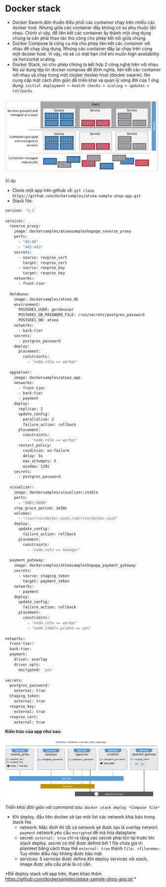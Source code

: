 # Docker stack
- Docker Swarm đơn thuần điều phối các container chạy trên nhiều các docker host. Nhưng giữa các container đấy không có sự phụ thuộc lẫn nhau. Chính vì vậy, để liên kết các container ấy thành một ứng dụng chúng ta cần phải thao tác thủ công cho phép kết nối giữa chúng.
- Docker Compose là công cụ mà cho phép liên kết các container với nhau để chạy ứng dụng. Nhưng các container đấy lại chạy trên cùng một docker host. Vì vậy, nó sẽ có mặt hạn chế khi muốn high availability và horizontal scaling.
- Docker Stack, nó cho phép chúng ta kết hợp 2 công nghệ trên với nhau. Nó sử dụng tệp tin docker compose để định nghĩa, liên kết các container với nhau và chạy trong một cluster docker host (docker swarm). Nó cung cấp một cách đơn giản để triển khai và quản lý vòng đời của 1 ứng dụng: `initial deployment > health checks > scaling > updates > rollbacks`


![docker-stack1](../image/docker-stack1.PNG)

*Ví dụ*
- Clone một app trên github về: `git clone https://github.com/dockersamples/atsea-sample-shop-app.git`
- Stack file:

```sh
version: "3.2"

services:
  reverse_proxy:
    image: dockersamples/atseasampleshopapp_reverse_proxy
    ports:
      - "80:80"
      - "443:443"
    secrets:
      - source: revprox_cert
        target: revprox_cert
      - source: revprox_key
        target: revprox_key
    networks:
      - front-tier

  database:
    image: dockersamples/atsea_db
    environment:
      POSTGRES_USER: gordonuser
      POSTGRES_DB_PASSWORD_FILE: /run/secrets/postgres_password
      POSTGRES_DB: atsea
    networks:
      - back-tier
    secrets:
      - postgres_password
    deploy:
      placement:
        constraints:
          - 'node.role == worker'

  appserver:
    image: dockersamples/atsea_app
    networks:
      - front-tier
      - back-tier
      - payment
    deploy:
      replicas: 2
      update_config:
        parallelism: 2
        failure_action: rollback
      placement:
        constraints:
          - 'node.role == worker'
      restart_policy:
        condition: on-failure
        delay: 5s
        max_attempts: 3
        window: 120s
    secrets:
      - postgres_password

  visualizer:
    image: dockersamples/visualizer:stable
    ports:
      - "8001:8080"
    stop_grace_period: 1m30s
    volumes:
      - "/var/run/docker.sock:/var/run/docker.sock"
    deploy:
      update_config:
        failure_action: rollback
      placement:
        constraints:
          - 'node.role == manager'

  payment_gateway:
    image: dockersamples/atseasampleshopapp_payment_gateway
    secrets:
      - source: staging_token
        target: payment_token
    networks:
      - payment
    deploy:
      update_config:
        failure_action: rollback
      placement:
        constraints:
          - 'node.role == worker'
          - 'node.labels.pcidss == yes'

networks:
  front-tier:
  back-tier:
  payment:
    driver: overlay
    driver_opts:
      encrypted: 'yes'

secrets:
  postgres_password:
    external: true
  staging_token:
    external: true
  revprox_key:
    external: true
  revprox_cert:
    external: true
```

**Kiến trúc của app như sau:**

![docker-stack1](../image/docker-stack2.PNG)

*Triển khai đơn giản với command sau: `docker stack deploy *Compose file*`*

- Khi deploy, đầu tiên docker sẽ tạo một list các network khai báo trong stack file.
	- network: Mặc định thì tất cả network sẽ được tạo là overlay networl. `payment` network yêu cầu `encrypted` để mã hóa dataplane
	- secret: `external: true` chỉ ra rằng các secret phải tồn tại trước khi stack deploy. secret có thể được defind bởi 1 file chứa giá trị plaintext bằng cách thay thế `external: true` thành `file: <filename>`. Tuy nhiên điều này không được bảo mật.
	- services: 5 services được define.Khi deploy services với stack, image được yêu cầu phải là có sẵn.

*Để deploy stack với app trên, tham khảo thêm https://github.com/dockersamples/atsea-sample-shop-app.git *